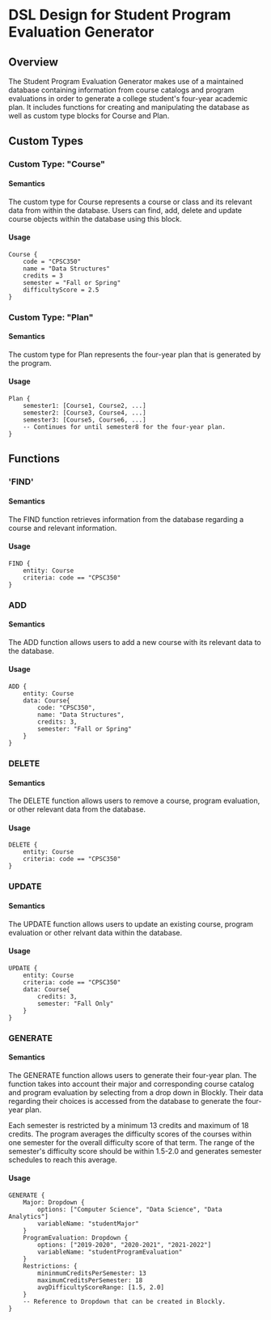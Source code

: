 # DSL Design for Student Program Evaluation Generator 

## Overview

The Student Program Evaluation Generator makes use of a maintained database containing information from course catalogs and program evaluations in order to generate a college student's four-year academic plan. It includes functions for creating and manipulating the database as well as custom type blocks for Course and Plan.

## Custom Types 

### Custom Type: "Course"

#### Semantics
The custom type for Course represents a course or class and its relevant data from within the database. Users can find, add, delete and update course objects within the database using this block. 

#### Usage
```dsl
Course { 
    code = "CPSC350"
    name = "Data Structures"
    credits = 3
    semester = "Fall or Spring"
    difficultyScore = 2.5
}
```

### Custom Type: "Plan"

#### Semantics
The custom type for Plan represents the four-year plan that is generated by the program. 

#### Usage
```dsl
Plan {
    semester1: [Course1, Course2, ...]
    semester2: [Course3, Course4, ...]
    semester3: [Course5, Course6, ...]
    -- Continues for until semester8 for the four-year plan.
}
```

## Functions

### 'FIND' 

#### Semantics
The FIND function retrieves information from the database regarding a course and relevant information. 

#### Usage
```dsl
FIND {
    entity: Course
    criteria: code == "CPSC350"
}
```

### ADD

#### Semantics
The ADD function allows users to add a new course with its relevant data to the database.

#### Usage
```dsl
ADD {
    entity: Course
    data: Course{
        code: "CPSC350",
        name: "Data Structures",
        credits: 3,
        semester: "Fall or Spring"
    }
}
```

### DELETE

#### Semantics
The DELETE function allows users to remove a course, program evaluation, or other relevant data from the database.

#### Usage
```dsl
DELETE { 
    entity: Course
    criteria: code == "CPSC350"
}
```

### UPDATE

#### Semantics
The UPDATE function allows users to update an existing course, program evaluation or other relvant data within the database. 

#### Usage
```dsl
UPDATE {
    entity: Course
    criteria: code == "CPSC350"
    data: Course{
        credits: 3,
        semester: "Fall Only"
    }
}
```

### GENERATE

#### Semantics
The GENERATE function allows users to generate their four-year plan. The function takes into account their major and corresponding course catalog and program evaluation by selecting from a drop down in Blockly. Their data regarding their choices is accessed from the database to generate the four-year plan. 

Each semester is restricted by a minimum 13 credits and maximum of 18 credits. The program averages the difficulty scores of the courses within one semester for the overall difficulty score of that term. The range of the semester's difficulty score should be within 1.5-2.0 and generates semester schedules to reach this average.

#### Usage
```dsl
GENERATE {
    Major: Dropdown {
        options: ["Computer Science", "Data Science", "Data Analytics"]
        variableName: "studentMajor"
    }
    ProgramEvaluation: Dropdown {
        options: ["2019-2020", "2020-2021", "2021-2022"]
        variableName: "studentProgramEvaluation"
    }
    Restrictions: {
        mininmumCreditsPerSemester: 13
        maximumCreditsPerSemester: 18
        avgDifficultyScoreRange: [1.5, 2.0]
    }
    -- Reference to Dropdown that can be created in Blockly.
}
```

